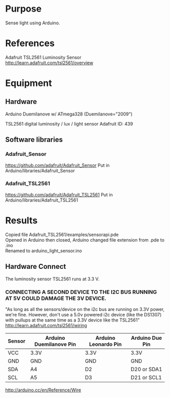 # Purpose
Sense light using Arduino.

# References
Adafruit TSL2561 Luminosity Sensor
http://learn.adafruit.com/tsl2561/overview

# Equipment
## Hardware
Arduino Duemilanove w/ ATmega328 (Duemilanove="2009")

TSL2561 digital luminosity / lux / light sensor
Adafruit ID: 439

## Software libraries
### Adafruit_Sensor
https://github.com/adafruit/Adafruit_Sensor
Put in Arduino/libraries/Adafruit_Sensor

### Adafruit_TSL2561
https://github.com/adafruit/Adafruit_TSL2561
Put in Arduino/libraries/Adafruit_TSL2561  

# Results
Copied file Adafruit_TSL2561/examples/sensorapi.pde  
Opened in Arduino then closed, Arduino changed file extension from .pde to .ino  
Renamed to arduino_light_sensor.ino  

## Hardware Connect
The luminosity sensor TSL2561 runs at 3.3 V.
### CONNECTING A SECOND DEVICE TO THE I2C BUS RUNNING AT 5V COULD DAMAGE THE 3V DEVICE.

"As long as all the sensors/device on the i2c bus are running on 3.3V power, we're fine.
However, don't use a 5.0v powered i2c device (like the DS1307) with pullups at the same time as a 3.3V device like the TSL2561"
http://learn.adafruit.com/tsl2561/wiring

| Sensor | Arduino Duemilanove Pin | Arduino Leonardo Pin | Arduino Due Pin  |
| ------ | ----------------------- | -------------------- | ---------------- |
| VCC    | 3.3V                    | 3.3V                 | 3.3V             |
| GND    | GND                     | GND                  | GND              |
| SDA    | A4                      | D2                   | D20 or SDA1      |
| SCL    | A5                      | D3                   | D21 or SCL1      |

http://arduino.cc/en/Reference/Wire
